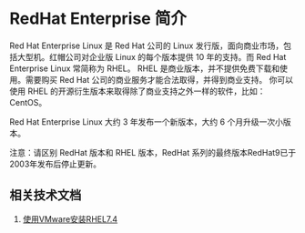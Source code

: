 # RedHat Enterprise 简介

Red Hat Enterprise Linux 是 Red Hat 公司的 Linux 发行版，面向商业市场，包括大型机。红帽公司对企业版 Linux 的每个版本提供 10 年的支持。而 Red Hat Enterprise Linux 常简称为 RHEL。
RHEL 是商业版本，并不提供免费下载和使用。需要购买 Red Hat 公司的商业服务才能合法取得，并得到商业支持。
你可以使用 RHEL 的开源衍生版本来取得除了商业支持之外一样的软件，比如：CentOS。

Red Hat Enterprise Linux 大约 3 年发布一个新版本，大约 6 个月升级一次小版本。

注意：请区别 RedHat 版本和 RHEL 版本，RedHat 系列的最终版本RedHat9已于2003年发布后停止更新。

## 相关技术文档

1. [使用VMware安装RHEL7.4](./rhel/install.md)